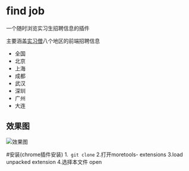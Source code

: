 find job
========

一个随时浏览实习生招聘信息的插件

主要涵盖[实习僧](shixiseng.com)八个地区的前端招聘信息
* 全国
* 北京
* 上海
* 成都
* 武汉
* 深圳
* 广州
* 大连

## 效果图
![效果图](http://o7pmhndnf.bkt.clouddn.com/Screenshot%20from%202016-06-01%2014:38:14.png)

#安装(chrome插件安装)
1.` git clone`
2.打开moretools- extensions
3.load unpacked extension
4.选择本文件 open

